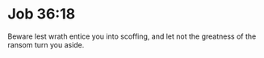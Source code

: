 # Job 36:18

Beware lest wrath entice you into scoffing, and let not the greatness of the ransom turn you aside.
